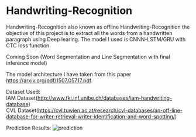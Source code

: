 # Handwriting-Recognition

Handwriting-Recognition also known as offline Handwriting-Recognition the objective of this project is to extract all the words from a handwritten paragraph using Deep learing. The model I used is CNNN-LSTM/GRU with CTC loss function. 

Coming Soon (Word Segmentation and Line Segmentation with final inference model)

The model architecture I have taken from this paper https://arxiv.org/pdf/1507.05717.pdf. 

Dataset Used:<br>
  IAM Dataset(http://www.fki.inf.unibe.ch/databases/iam-handwriting-database)</br>
  CVL Dataset(https://cvl.tuwien.ac.at/research/cvl-databases/an-off-line-database-for-writer-retrieval-writer-identification-and-word-spotting/) 


Prediction Results:
![prediction](https://user-images.githubusercontent.com/57574802/90520703-55878200-e187-11ea-8e27-23b129db8709.jpg)
